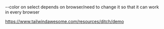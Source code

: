 --color on select depends on browser/need to change it so that it can work in every browser


https://www.tailwindawesome.com/resources/ditch/demo